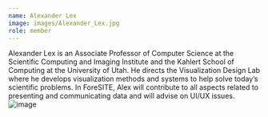 ```yaml
---
name: Alexander Lex
image: images/Alexander_Lex.jpg
role: member
---
```

 
Alexander Lex is an Associate Professor of Computer Science at the Scientific Computing and Imaging Institute and the Kahlert School of Computing at the University of Utah. He directs the Visualization Design Lab where he develops visualization methods and systems to help solve today’s scientific problems. In ForeSITE, Alex will contribute to all aspects related to presenting and communicating data and will advise on UI/UX issues. ![image](https://github.com/user-attachments/assets/e88af40c-08b8-4fce-b715-cbccea76ec44)
